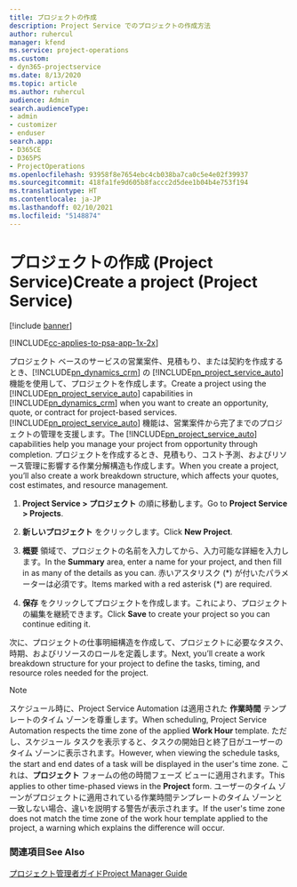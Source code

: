 ```yaml
---
title: プロジェクトの作成
description: Project Service でのプロジェクトの作成方法
author: ruhercul
manager: kfend
ms.service: project-operations
ms.custom:
- dyn365-projectservice
ms.date: 8/13/2020
ms.topic: article
ms.author: ruhercul
audience: Admin
search.audienceType:
- admin
- customizer
- enduser
search.app:
- D365CE
- D365PS
- ProjectOperations
ms.openlocfilehash: 93958f8e7654ebc4cb038ba7ca0c5e4e02f39937
ms.sourcegitcommit: 418fa1fe9d605b8faccc2d5dee1b04b4e753f194
ms.translationtype: HT
ms.contentlocale: ja-JP
ms.lasthandoff: 02/10/2021
ms.locfileid: "5148874"
---
```

# <a name="create-a-project-project-service"></a><span data-ttu-id="d2aae-103">プロジェクトの作成 (Project Service)</span><span class="sxs-lookup"><span data-stu-id="d2aae-103">Create a project (Project Service)</span></span>

[!include [banner](../includes/psa-now-project-operations.md)]

[!INCLUDE[cc-applies-to-psa-app-1x-2x](../includes/cc-applies-to-psa-app-1x-2x.md)]

<span data-ttu-id="d2aae-104">プロジェクト ベースのサービスの営業案件、見積もり、または契約を作成するとき、[!INCLUDE[pn_dynamics_crm](../includes/pn-dynamics-crm.md)] の [!INCLUDE[pn_project_service_auto](../includes/pn-project-service-auto.md)] 機能を使用して、プロジェクトを作成します。</span><span class="sxs-lookup"><span data-stu-id="d2aae-104">Create a project using the [!INCLUDE[pn_project_service_auto](../includes/pn-project-service-auto.md)] capabilities in [!INCLUDE[pn_dynamics_crm](../includes/pn-dynamics-crm.md)] when you want to create an opportunity, quote, or contract for project-based services.</span></span> <span data-ttu-id="d2aae-105">[!INCLUDE[pn_project_service_auto](../includes/pn-project-service-auto.md)] 機能は、営業案件から完了までのプロジェクトの管理を支援します。</span><span class="sxs-lookup"><span data-stu-id="d2aae-105">The [!INCLUDE[pn_project_service_auto](../includes/pn-project-service-auto.md)] capabilities help you manage your project from opportunity through completion.</span></span> <span data-ttu-id="d2aae-106">プロジェクトを作成するとき、見積もり、コスト予測、およびリソース管理に影響する作業分解構造も作成します。</span><span class="sxs-lookup"><span data-stu-id="d2aae-106">When you create a project, you’ll also create a work breakdown structure, which affects your quotes, cost estimates, and resource management.</span></span>  
  
1.  <span data-ttu-id="d2aae-107">**Project Service > プロジェクト** の順に移動します。</span><span class="sxs-lookup"><span data-stu-id="d2aae-107">Go to **Project Service > Projects**.</span></span>  
  
2.  <span data-ttu-id="d2aae-108">**新しいプロジェクト** をクリックします。</span><span class="sxs-lookup"><span data-stu-id="d2aae-108">Click **New Project**.</span></span>  
  
3.  <span data-ttu-id="d2aae-109">**概要** 領域で、プロジェクトの名前を入力してから、入力可能な詳細を入力します。</span><span class="sxs-lookup"><span data-stu-id="d2aae-109">In the **Summary** area, enter a name for your project, and then fill in as many of the details as you can.</span></span> <span data-ttu-id="d2aae-110">赤いアスタリスク (\*) が付いたパラメーターは必須です。</span><span class="sxs-lookup"><span data-stu-id="d2aae-110">Items marked with a red asterisk (\*) are required.</span></span>  
  
4.  <span data-ttu-id="d2aae-111">**保存** をクリックしてプロジェクトを作成します。これにより、プロジェクトの編集を継続できます。</span><span class="sxs-lookup"><span data-stu-id="d2aae-111">Click **Save** to create your project so you can continue editing it.</span></span>  
  
<span data-ttu-id="d2aae-112">次に、プロジェクトの仕事明細構造を作成して、プロジェクトに必要なタスク、時期、およびリソースのロールを定義します。</span><span class="sxs-lookup"><span data-stu-id="d2aae-112">Next, you’ll create a work breakdown structure for your project to define the tasks, timing, and resource roles needed for the project.</span></span>  

> [!NOTE]
> <span data-ttu-id="d2aae-113">スケジュール時に、Project Service Automation は適用された **作業時間** テンプレートのタイム ゾーンを尊重します。</span><span class="sxs-lookup"><span data-stu-id="d2aae-113">When scheduling, Project Service Automation respects the time zone of the applied **Work Hour** template.</span></span> <span data-ttu-id="d2aae-114">ただし、スケジュール タスクを表示すると、タスクの開始日と終了日がユーザーのタイム ゾーンに表示されます。</span><span class="sxs-lookup"><span data-stu-id="d2aae-114">However, when viewing the schedule tasks, the start and end dates of a task will be displayed in the user's time zone.</span></span> <span data-ttu-id="d2aae-115">これは、**プロジェクト** フォームの他の時間フェーズ ビューに適用されます。</span><span class="sxs-lookup"><span data-stu-id="d2aae-115">This applies to other time-phased views in the **Project** form.</span></span> <span data-ttu-id="d2aae-116">ユーザーのタイム ゾーンがプロジェクトに適用されている作業時間テンプレートのタイム ゾーンと一致しない場合、違いを説明する警告が表示されます。</span><span class="sxs-lookup"><span data-stu-id="d2aae-116">If the user's time zone does not match the time zone of the work hour template applied to the project, a warning which explains the difference will occur.</span></span> 
  
### <a name="see-also"></a><span data-ttu-id="d2aae-117">関連項目</span><span class="sxs-lookup"><span data-stu-id="d2aae-117">See Also</span></span>  
 [<span data-ttu-id="d2aae-118">プロジェクト管理者ガイド</span><span class="sxs-lookup"><span data-stu-id="d2aae-118">Project Manager Guide</span></span>](../psa/project-manager-guide.md)
